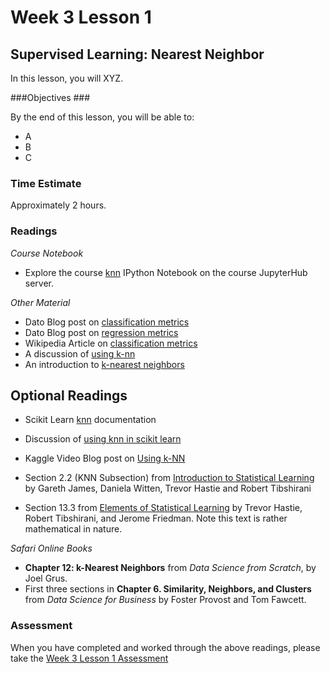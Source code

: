# Week 3 Lesson 1 #
## Supervised Learning: Nearest Neighbor ##

In this lesson, you will XYZ. 

###Objectives ###

By the end of this lesson, you will be able to:

- A
- B 
- C

### Time Estimate ###

Approximately 2 hours.

### Readings ####

_Course Notebook_

- Explore the course [knn][l1nb]
IPython Notebook on the course JupyterHub server.

_Other Material_

- Dato Blog post on [classification metrics][bcm]
- Dato Blog post on [regression metrics][brm]
- Wikipedia Article on [classification metrics][wcm]
- A discussion of [using k-nn][yknn]
- An introduction to [k-nearest neighbors][knnb]

## Optional Readings ##

- Scikit Learn [knn][sknn] documentation
- Discussion of [using knn in scikit learn][dknn]
- Kaggle Video Blog post on [Using k-NN][kknnb]

- Section 2.2 (KNN Subsection) from [Introduction to Statistical Learning][isl]  by
Gareth James, Daniela Witten, Trevor Hastie and Robert Tibshirani
- Section 13.3 from [Elements of Statistical Learning][esl] by Trevor
Hastie, Robert Tibshirani, and Jerome Friedman. Note this text is rather
mathematical in nature.

_Safari Online Books_

- **Chapter 12: k-Nearest Neighbors** from _Data Science from Scratch_, by Joel Grus.
- First three sections in **Chapter 6. Similarity, Neighbors, and
Clusters** from _Data Science for Business_ by Foster Provost and Tom
Fawcett.

### Assessment ###

When you have completed and worked through the above readings, please take the [Week 3 Lesson 1 Assessment][la]

[l1nb]: notebooks/intro2knn.ipynb

[la]: https://learn.illinois.edu/

[bcm]: http://blog.dato.com/how-to-evaluate-machine-learning-models-part-2a-classification-metrics
[brm]: http://blog.dato.com/how-to-evaluate-machine-learning-models-part-2b-ranking-and-regression-metrics
[wcm]: https://en.wikipedia.org/wiki/Precision_and_recall
[sknn]: http://scikit-learn.org/stable/modules/neighbors.html
[yknn]: http://blog.yhat.com/posts/classification-using-knn-and-python.html
[knnb]: http://machinelearningmastery.com/tutorial-to-implement-k-nearest-neighbors-in-python-from-scratch/
[kknnb]: http://blog.kaggle.com/2015/04/30/scikit-learn-video-4-model-training-and-prediction-with-k-nearest-neighbors/

[dknn]: http://bigdataexaminer.com/uncategorized/k-nearest-neighbors-and-curse-of-dimensionality-in-python-scikit-learn/
[isl]: http://www-bcf.usc.edu/~gareth/ISL/
[esl]: http://statweb.stanford.edu/~tibs/ElemStatLearn/
